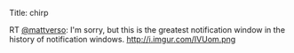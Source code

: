 Title: chirp

RT <a href="http://twitter.com/mattverso">@mattverso</a>: I'm sorry, but this is the greatest notification window in the history of notification windows. <a href="http://i.imgur.com/IVUom.png">http://i.imgur.com/IVUom.png</a>
